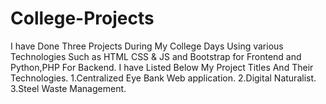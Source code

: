 # College-Projects
I have Done Three Projects During My College Days Using various Technologies Such as HTML CSS & JS and Bootstrap for Frontend and Python,PHP For Backend. 
I have Listed Below My Project Titles And Their Technologies.
                  1.Centralized Eye Bank Web application.
                  2.Digital Naturalist.
                  3.Steel Waste Management.

